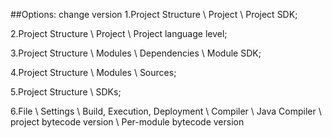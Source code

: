 ##Options: change version 
1.Project Structure \ Project \ Project SDK;

2.Project Structure \ Project \ Project language level;

3.Project Structure \ Modules \ Dependencies \ Module SDK;

4.Project Structure \ Modules \ Sources;

5.Project Structure \ SDKs;

6.File \ Settings \ Build, Execution, Deployment \ Compiler \ Java Compiler 
\ project bytecode version \ Per-module bytecode version
